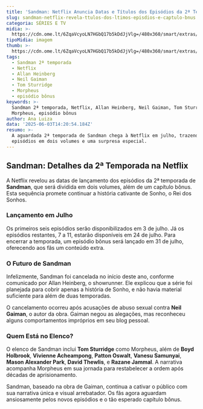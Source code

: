 ```yaml
---
title: 'Sandman: Netflix Anuncia Datas e Títulos dos Episódios da 2ª Temporada'
slug: sandman-netflix-revela-ttulos-dos-ltimos-episdios-e-captulo-bnus
categoria: SÉRIES E TV
midia: >-
  https://cdn.ome.lt/6ZqaVcyoLN7HGbQ17b5kDdJjVlg=/480x360/smart/extras/conteudos/omelete_THUMB_-_2025-06-03T111411.481.png
tipoMidia: imagem
thumb: >-
  https://cdn.ome.lt/6ZqaVcyoLN7HGbQ17b5kDdJjVlg=/480x360/smart/extras/conteudos/omelete_THUMB_-_2025-06-03T111411.481.png
tags:
  - Sandman 2ª temporada
  - Netflix
  - Allan Heinberg
  - Neil Gaiman
  - Tom Sturridge
  - Morpheus
  - episódio bônus
keywords: >-
  Sandman 2ª temporada, Netflix, Allan Heinberg, Neil Gaiman, Tom Sturridge,
  Morpheus, episódio bônus
author: Ana Luiza
data: '2025-06-03T14:20:54.184Z'
resumo: >-
  A aguardada 2ª temporada de Sandman chega à Netflix em julho, trazendo
  episódios em dois volumes e uma surpresa especial.
---
```


## Sandman: Detalhes da 2ª Temporada na Netflix

<blockquote class="twitter-tweet"><a href="https://twitter.com/user/status/1929900882742673419"></a></blockquote>

A Netflix revelou as datas de lançamento dos episódios da 2ª temporada de **Sandman**, que será dividida em dois volumes, além de um capítulo bônus. Esta sequência promete continuar a história cativante de Sonho, o Rei dos Sonhos. 

### Lançamento em Julho

Os primeiros seis episódios serão disponibilizados em 3 de julho. Já os episódios restantes, 7 a 11, estarão disponíveis em 24 de julho. Para encerrar a temporada, um episódio bônus será lançado em 31 de julho, oferecendo aos fãs um conteúdo extra.

### O Futuro de Sandman

Infelizmente, Sandman foi cancelada no início deste ano, conforme comunicado por Allan Heinberg, o showrunner. Ele explicou que a série foi planejada para cobrir apenas a história de Sonho, e não havia material suficiente para além de duas temporadas. 

O cancelamento ocorreu após acusações de abuso sexual contra **Neil Gaiman**, o autor da obra. Gaiman negou as alegações, mas reconheceu alguns comportamentos impróprios em seu blog pessoal.

### Quem Está no Elenco?

O elenco de Sandman inclui **Tom Sturridge** como Morpheus, além de **Boyd Holbrook**, **Vivienne Acheampong**, **Patton Oswalt**, **Vanesu Samunyai**, **Mason Alexander Park**, **David Thewlis**, e **Razane Jammal**. A narrativa acompanha Morpheus em sua jornada para restabelecer a ordem após décadas de aprisionamento.

Sandman, baseado na obra de Gaiman, continua a cativar o público com sua narrativa única e visual arrebatador. Os fãs agora aguardam ansiosamente pelos novos episódios e o tão esperado capítulo bônus.
